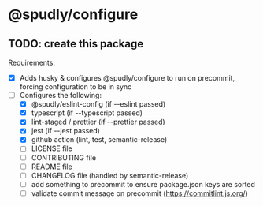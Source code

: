 # @spudly/configure

## TODO: create this package

Requirements:

- [x] Adds husky & configures @spudly/configure to run on precommit, forcing
      configuration to be in sync
- [ ] Configures the following:
  - [x] @spudly/eslint-config (if --eslint passed)
  - [x] typescript (if --typescript passed)
  - [x] lint-staged / prettier (if --prettier passed)
  - [x] jest (if --jest passed)
  - [x] github action (lint, test, semantic-release)
  - [ ] LICENSE file
  - [ ] CONTRIBUTING file
  - [ ] README file
  - [ ] CHANGELOG file (handled by semantic-release)
  - [ ] add something to precommit to ensure package.json keys are sorted
  - [ ] validate commit message on precommit (https://commitlint.js.org/)
